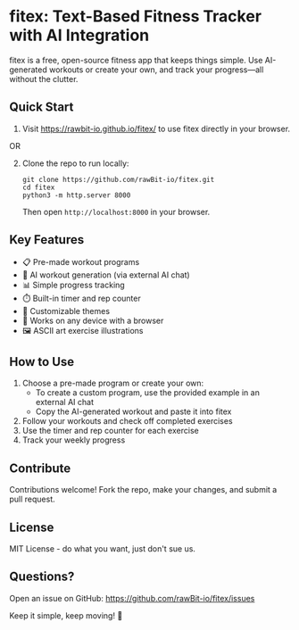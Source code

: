 # fitex: Text-Based Fitness Tracker with AI Integration

fitex is a free, open-source fitness app that keeps things simple. Use AI-generated workouts or create your own, and track your progress—all without the clutter.

## Quick Start

1. Visit https://rawbit-io.github.io/fitex/ to use fitex directly in your browser.

OR

2. Clone the repo to run locally:
   ```
   git clone https://github.com/rawBit-io/fitex.git
   cd fitex
   python3 -m http.server 8000
   ```
   Then open `http://localhost:8000` in your browser.

## Key Features

- 📋 Pre-made workout programs
- 🤖 AI workout generation (via external AI chat)
- 📊 Simple progress tracking
- ⏱️ Built-in timer and rep counter
- 🎨 Customizable themes
- 📱 Works on any device with a browser
- 🖼️ ASCII art exercise illustrations

## How to Use

1. Choose a pre-made program or create your own:
   - To create a custom program, use the provided example in an external AI chat
   - Copy the AI-generated workout and paste it into fitex
2. Follow your workouts and check off completed exercises
3. Use the timer and rep counter for each exercise
4. Track your weekly progress

## Contribute

Contributions welcome! Fork the repo, make your changes, and submit a pull request.

## License

MIT License - do what you want, just don't sue us.

## Questions?

Open an issue on GitHub: https://github.com/rawBit-io/fitex/issues

Keep it simple, keep moving! 💪
